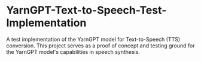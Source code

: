 # YarnGPT-Text-to-Speech-Test-Implementation
 A test implementation of the YarnGPT model for Text-to-Speech (TTS) conversion. This project serves as a proof of concept and testing ground for the YarnGPT model's capabilities in speech synthesis.
